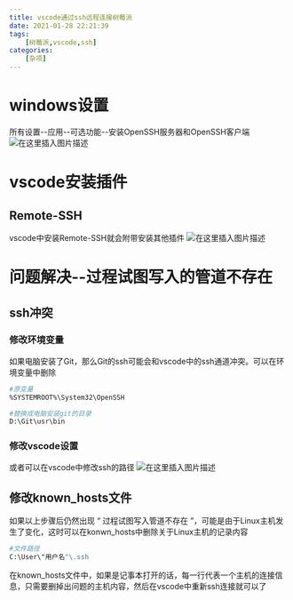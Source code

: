 ```yaml
---
title: vscode通过ssh远程连接树莓派
date: 2021-01-28 22:21:39
tags: 
    [树莓派,vscode,ssh] 
categories: 
    [杂项]
---
```

# windows设置
所有设置--应用--可选功能--安装OpenSSH服务器和OpenSSH客户端
![在这里插入图片描述](https://img-blog.csdnimg.cn/20200513000425414.png)
# vscode安装插件
## Remote-SSH
vscode中安装Remote-SSH就会附带安装其他插件
![在这里插入图片描述](https://img-blog.csdnimg.cn/20200513000237919.png)
# 问题解决--过程试图写入的管道不存在
## ssh冲突
### 修改环境变量
如果电脑安装了Git，那么Git的ssh可能会和vscode中的ssh通道冲突。可以在环境变量中删除

```bash
#原变量
%SYSTEMROOT%\System32\OpenSSH

#替换成电脑安装git的目录
D:\Git\usr\bin
```
### 修改vscode设置
或者可以在vscode中修改ssh的路径
![在这里插入图片描述](https://img-blog.csdnimg.cn/20200513000939286.png)
## 修改known_hosts文件
如果以上步骤后仍然出现 “ 过程试图写入管道不存在 ”，可能是由于Linux主机发生了变化，这时可以在konwn_hosts中删除关于Linux主机的记录内容

```bash
#文件路径
C:\User\"用户名"\.ssh

```
在known_hosts文件中，如果是记事本打开的话，每一行代表一个主机的连接信息，只需要删掉出问题的主机内容，然后在vscode中重新ssh连接就可以了